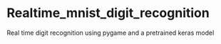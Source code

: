 # Realtime_mnist_digit_recognition
Real time digit recognition using pygame and a pretrained keras model
